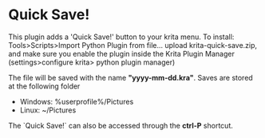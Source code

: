 
<h1>Quick Save!</h1>
<p>
    This plugin adds a 'Quick Save!' button to your krita menu. To install: Tools>Scripts>Import Python Plugin from file...
    upload krita-quick-save.zip, and make sure you enable the plugin inside the Krita Plugin Manager (settings>configure krita> python plugin manager)
</p>

<p>
    The file will be saved with the name <strong>"yyyy-mm-dd.kra"</strong>.  Saves are stored at the following folder
    <ul>
        <li>Windows:  %userprofile%/Pictures</li>
        <li>Linux: ~/Pictures</li>
    </ul> 

</p>

<p>
    The `Quick Save!` can also be accessed through the <strong>ctrl-P</strong> shortcut.